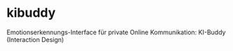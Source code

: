 # kibuddy
Emotionserkennungs-Interface für private Online Kommunikation: KI-Buddy (Interaction Design)
